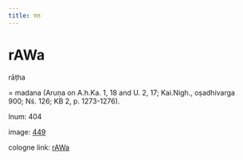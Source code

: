 ```yaml
---
title: राठ
---
```


# rAWa

rāṭha  <div n="P" />= madana (Aruṇa on A.h.Ka. 1, 18 and U. 2, 17; Kai.Nigh., oṣadhivarga <div n="lb" />900; Nś. 126; KB 2, p. 1273-1276).

lnum: 404

image: [449](https://www.sanskrit-lexicon.uni-koeln.de/scans/csl-apidev/servepdf.php?dict=snp&page=449)

cologne link: [rAWa](https://sanskrit-lexicon.uni-koeln.de/scans/csl-apidev/getword.php?dict=snp&key=rAWa)

